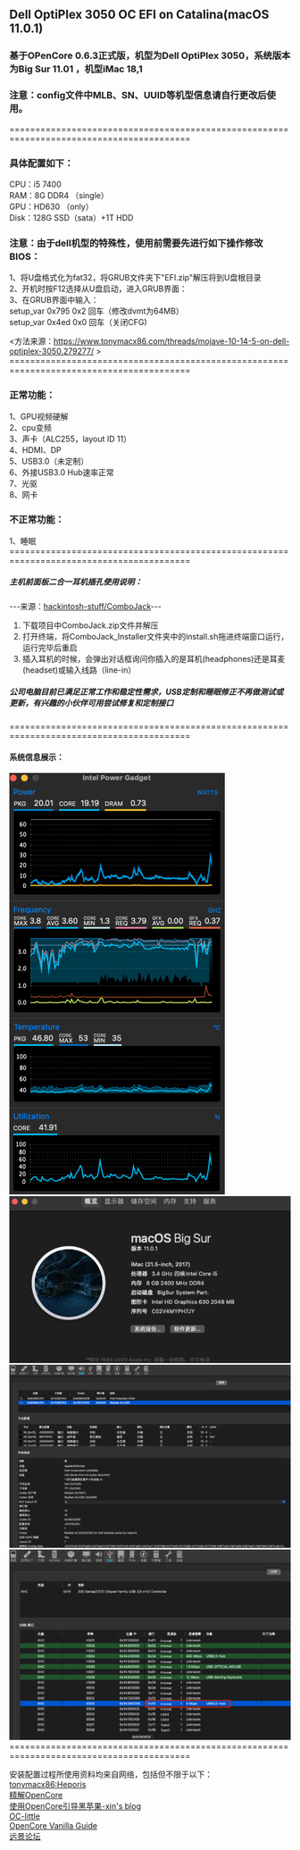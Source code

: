 Dell OptiPlex 3050 OC EFI on Catalina(macOS 11.0.1)
----
### 基于OPenCore 0.6.3正式版，机型为Dell OptiPlex 3050，系统版本为Big Sur 11.01 ，机型iMac 18,1<br>

### 注意：config文件中MLB、SN、UUID等机型信息请自行更改后使用。<br>
=========================================================================================<br>
### 具体配置如下：<br>
CPU：i5 7400 <br>
RAM：8G DDR4 （single）<br>
GPU：HD630 （only）<br>
Disk：128G SSD（sata）+1T HDD  <br>

### 注意：由于dell机型的特殊性，使用前需要先进行如下操作修改BIOS：<br>
1、将U盘格式化为fat32，将GRUB文件夹下"EFI.zip"解压将到U盘根目录 <br>
2、开机时按F12选择从U盘启动，进入GRUB界面： <br>
3、在GRUB界面中输入： <br>
      setup_var 0x795 0x2 回车（修改dvmt为64MB）<br>
      setup_var 0x4ed 0x0 回车（关闭CFG)<br>

<方法来源：https://www.tonymacx86.com/threads/mojave-10-14-5-on-dell-optiplex-3050.279277/  > <br>
=========================================================================================<br>

### 正常功能：<br>
1、GPU视频硬解<br>
2、cpu变频<br>
3、声卡（ALC255，layout ID 11）<br>
4、HDMI、DP<br>
5、USB3.0（未定制）<br>
6、外接USB3.0 Hub速率正常<br>
7、光驱<br>
8、网卡<br>
### 不正常功能：<br>
1、睡眠 <br>
=========================================================================================<br>
##### 主机前面板二合一耳机插孔使用说明：<br>
---来源：[hackintosh-stuff/ComboJack](https://github.com/hackintosh-stuff/ComboJack)---<br>
1. 下载项目中ComboJack.zip文件并解压<br>
2. 打开终端，将ComboJack_Installer文件夹中的install.sh拖进终端窗口运行，运行完毕后重启<br>
3. 插入耳机的时候，会弹出对话框询问你插入的是耳机(headphones)还是耳麦(headset)或输入线路（line-in）<br>

##### 公司电脑目前已满足正常工作和稳定性需求，USB定制和睡眠修正不再做测试或更新，有兴趣的小伙伴可用尝试修复和定制接口<br>
=========================================================================================<br>
#### 系统信息展示：
![image](https://github.com/Andywyh/OptiPlex-3050-OC-EFI/blob/master/Photos/cpu_info.png?raw=true)
![image](https://github.com/Andywyh/OptiPlex-3050-OC-EFI/blob/master/Photos/info.png?raw=true)
![image](https://github.com/Andywyh/OptiPlex-3050-OC-EFI/blob/master/Photos/Audio_info.png?raw=true)
![image](https://github.com/Andywyh/OptiPlex-3050-OC-EFI/blob/master/Photos/USB_info.png?raw=true)
=========================================================================================<br>



安装配置过程所使用资料均来自网络，包括但不限于以下：<br>
[tonymacx86:Heporis](https://www.tonymacx86.com/threads/mojave-10-14-5-on-dell-optiplex-3050.279277/)<br>
[精解OpenCore](https://blog.daliansky.net/OpenCore-BootLoader.html)<br>
[使用OpenCore引导黑苹果-xin's blog](https://blog.xjn819.com/?p=543)<br>
[OC-little](https://github.com/daliansky/OC-little)<br>
[OpenCore Vanilla Guide](https://khronokernel-2.gitbook.io/opencore-vanilla-desktop-guide/)<br>
[远景论坛](http://bbs.pcbeta.com/)<br>

